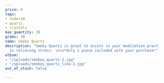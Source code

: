 ```yaml
---
price: 8
tags:
- under10
- quartz
- crystals
max_quantity: 30
grams: 20
name: Smoky Quartz
description: "Smoky Quartz is great to assist in your meditation practice and aid
  in relieving stress. \n\n*Only 1 piece included with your purchase*"
album:
- "/uploads/smokey_quartz-2.jpg"
- "/uploads/smokey_quartz_line-2.jpg"
out_of_stock: false

---
```

